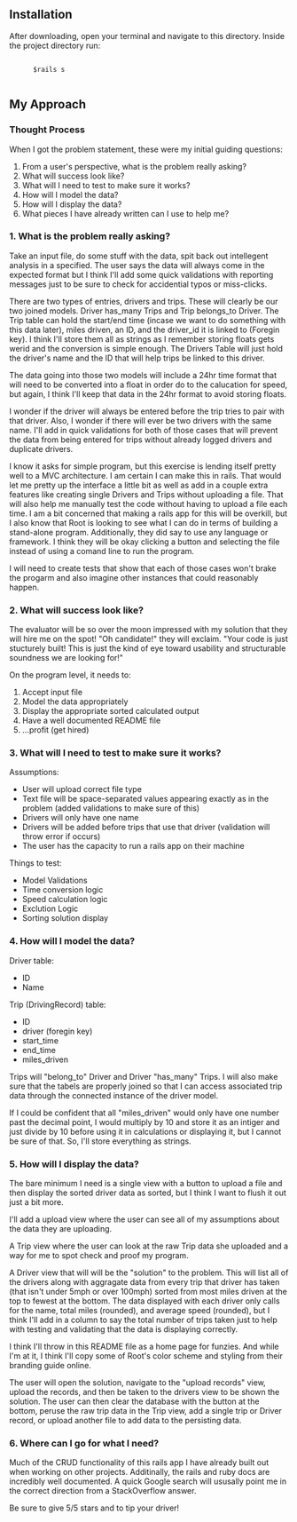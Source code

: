 <h2>Installation</h2>
<div class="container">
  <section>
    <p>
      After downloading, open your terminal and navigate to this directory. Inside the project directory run:
    </p>
    <code sytle="display: block; width: 100%">
      $rails s
    </code>
  </section>
</div>
<h2>My Approach</h2>
<div class="container">
  <section>
    <h3>Thought Process</h3>
    <p>When I got the problem statement, these were my initial guiding questions:</p>
    <ol>
      <li>From a user's perspective, what is the problem really asking?</li>
      <li>What will success look like?</li>
      <li>What will I need to test to make sure it works?</li>
      <li>How will I model the data?</li>
      <li>How will I display the data?</li>
      <li>What pieces I have already written can I use to help me?</li>
    </ol>
  </section>

  <section>
    <h3>1. What is the problem really asking?</h3>
    <p>
      Take an input file, do some stuff with the data, spit back out intellegent analysis in a specified. The user says the data will always come in the expected format but I think I'll add some quick validations with reporting messages just to be sure to check for accidential typos or miss-clicks.
    </p>
    <p>
      There are two types of entries, drivers and trips. These will clearly be our two joined models. Driver has_many Trips and Trip belongs_to Driver. The Trip table can hold the start/end time (incase we want to do something with this data later), miles driven, an ID, and the driver_id it is linked to (Foregin key). I think I'll store them all as strings as I remember storing floats gets werid and the conversion is simple enough. The Drivers Table will just hold the driver's name and the ID that will help trips be linked to this driver.
    </p>
    <p>
      The data going into those two models will include a 24hr time format that will need to be converted into a float in order do to the calucation for speed, but again, I think I'll keep that data in the 24hr format to avoid storing floats.
    </p>
    <p>
      I wonder if the driver will always be entered before the trip tries to pair with that driver. Also, I wonder if there will ever be two drivers with the same name. I'll add in quick validations for both of those cases that will prevent the data from being entered for trips without already logged drivers and duplicate drivers.
    </p>
    <p>
      I know it asks for simple program, but this exercise is lending itself pretty well to a MVC architecture. I am certain I can make this in rails. That would let me pretty up the interface a little bit as well as add in a couple extra features like creating single Drivers and Trips without uploading a file. That will also help me manually test the code without having to upload a file each time. I am a bit concerned that making a rails app for this will be overkill, but I also know that Root is looking to see what I can do in terms of building a stand-alone program. Additionally, they did say to use any language or framework. I think they will be okay clicking a button and selecting the file instead of using a comand line to run the program.
    </p>
    <p>
      I will need to create tests that show that each of those cases won't brake the progarm and also imagine other instances that could reasonably happen.
    </p>
  </section>

  <section>
    <h3>2. What will success look like?</h3>
    <p>
      The evaluator will be so over the moon impressed with my solution that they will hire me on the spot! "Oh candidate!" they will exclaim. "Your code is just stucturely built! This is just the kind of eye toward usability and structurable soundness we are looking for!"
    </p>
    <p>
      On the program level, it needs to:
      <ol>
        <li>Accept input file</li>
        <li>Model the data appropriately</li>
        <li>Display the appropriate sorted calculated output</li>
        <li>Have a well documented README file</li>
        <li>...profit (get hired)</li>
      </ol>
    </p>
  </section>

  <section>
    <h3>3. What will I need to test to make sure it works?</h3>
    <p>
      Assumptions:
      <ul>
        <li>User will upload correct file type</li>
        <li>Text file will be space-separated values appearing exactly as in the problem (added validations to make sure of this)</li>
        <li>Drivers will only have one name</li>
        <li>Drivers will be added before trips that use that driver (validation will throw error if occurs)</li>
        <li>The user has the capacity to run a rails app on their machine</li>
      </ul>
    </p>
    <p>
      Things to test:
      <ul>
        <li>Model Validations</li>
        <li>Time conversion logic</li>
        <li>Speed calculation logic</li>
        <li>Exclution Logic</li>
        <li>Sorting solution display</li>
      </ul>
    </p>
  </section>

  <section>
    <h3>4. How will I model the data?</h3>
    <p>
      Driver table:
      <ul>
        <li>ID</li>
        <li>Name</li>
      </ul>
    </p>
    <p>
      Trip (DrivingRecord) table:
      <ul>
        <li>ID</li>
        <li>driver (foregin key)</li>
        <li>start_time</li>
        <li>end_time</li>
        <li>miles_driven</li>
      </ul>
    </p>
    <p>
      Trips will "belong_to" Driver and Driver "has_many" Trips. I will also make sure that the tabels are properly joined so that I can access associated trip data through the connected instance of the driver model.
    </p>
    <p>
      If I could be confident that all "miles_driven" would only have one number past the decimal point, I would multiply by 10 and store it as an intiger and just divide by 10 before using it in calculations or displaying it, but I cannot be sure of that. So, I'll store everything as strings.
    </p>
  </section>

  <section>
    <h3>5. How will I display the data?</h3>
    <p>
      The bare minimum I need is a single view with a button to upload a file and then display the sorted driver data as sorted, but I think I want to flush it out just a bit more.
    </p>
    <p>
      I'll add a upload view where the user can see all of my assumptions about the data they are uploading.
    </p>
    <p>
      A Trip view where the user can look at the raw Trip data she uploaded and a way for me to spot check and proof my program.
    </p>
    <p>
      A Driver view that will will be the "solution" to the problem. This will list all of the drivers along with aggragate data from every trip that driver has taken (that isn't under 5mph or over 100mph) sorted from most miles driven at the top to fewest at the bottom. The data displayed with each driver only calls for the name, total miles (rounded), and average speed (rounded), but I think I'll add in a column to say the total number of trips taken just to help with testing and validating that the data is displaying correctly.
    </p>
    <p>
      I think I'll throw in this README file as a home page for funzies. And while I'm at it, I think I'll copy some of Root's color scheme and styling from their branding guide online.
    </p>
    <p>
      The user will open the solution, navigate to the "upload records" view, upload the records, and then be taken to the drivers view to be shown the solution. The user can then clear the database with the button at the bottom, peruse the raw trip data in the Trip view, add a single trip or Driver record, or upload another file to add data to the persisting data.
    </p>
  </section>

  <section>
    <h3>6. Where can I go for what I need?</h3>
    <p>
      Much of the CRUD functionality of this rails app I have already built out when working on other projects. Additinally, the rails and ruby docs are incredibly well documented. A quick Google search will ususally point me in the correct direction from a StackOverflow answer.
    </p>
    <p>
      Be sure to give 5/5 stars and to tip your driver!
    </p>
  </section>
</div>
